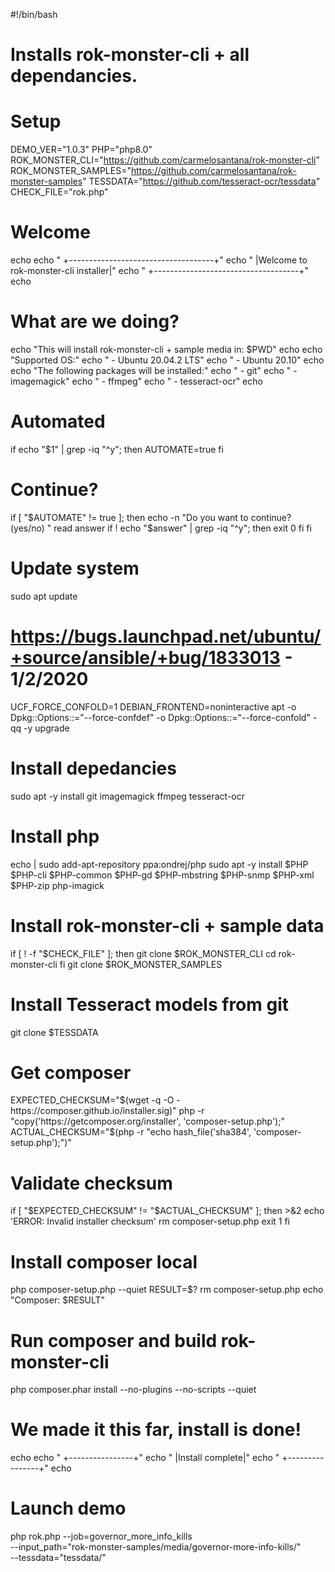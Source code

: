 #!/bin/bash
# Installs rok-monster-cli + all dependancies.

# Setup
DEMO_VER="1.0.3"
PHP="php8.0"
ROK_MONSTER_CLI="https://github.com/carmelosantana/rok-monster-cli"
ROK_MONSTER_SAMPLES="https://github.com/carmelosantana/rok-monster-samples"
TESSDATA="https://github.com/tesseract-ocr/tessdata"
CHECK_FILE="rok.php"

# Welcome
echo
echo " +------------------------------------+"
echo " |Welcome to rok-monster-cli installer|"
echo " +------------------------------------+"
echo

# What are we doing?
echo "This will install rok-monster-cli + sample media in: $PWD"
echo
echo "Supported OS:"
echo "  - Ubuntu 20.04.2 LTS"
echo "  - Ubuntu 20.10"
echo
echo "The following packages will be installed:"
echo "  - git"
echo "  - imagemagick"
echo "  - ffmpeg"
echo "  - tesseract-ocr"
echo

# Automated
if echo "$1" | grep -iq "^y"; then
	AUTOMATE=true
fi

# Continue?
if [ "$AUTOMATE" != true ]; then
    echo -n "Do you want to continue? (yes/no) "
    read answer
    if ! echo "$answer" | grep -iq "^y"; then
        exit 0
    fi
fi 

# Update system
sudo apt update
# https://bugs.launchpad.net/ubuntu/+source/ansible/+bug/1833013 - 1/2/2020
UCF_FORCE_CONFOLD=1 DEBIAN_FRONTEND=noninteractive apt -o Dpkg::Options::="--force-confdef" -o Dpkg::Options::="--force-confold" -qq -y upgrade

# Install depedancies
sudo apt -y install git imagemagick ffmpeg tesseract-ocr

# Install php
echo | sudo add-apt-repository ppa:ondrej/php
sudo apt -y install $PHP $PHP-cli $PHP-common $PHP-gd $PHP-mbstring $PHP-snmp $PHP-xml $PHP-zip php-imagick

# Install rok-monster-cli + sample data
if [ ! -f "$CHECK_FILE" ]; then
    git clone $ROK_MONSTER_CLI
    cd rok-monster-cli
fi
git clone $ROK_MONSTER_SAMPLES

# Install Tesseract models from git
git clone $TESSDATA

# Get composer
EXPECTED_CHECKSUM="$(wget -q -O - https://composer.github.io/installer.sig)"
php -r "copy('https://getcomposer.org/installer', 'composer-setup.php');"
ACTUAL_CHECKSUM="$(php -r "echo hash_file('sha384', 'composer-setup.php');")"

# Validate checksum
if [ "$EXPECTED_CHECKSUM" != "$ACTUAL_CHECKSUM" ]; then
    >&2 echo 'ERROR: Invalid installer checksum'
    rm composer-setup.php
    exit 1
fi

# Install composer local
php composer-setup.php --quiet
RESULT=$?
rm composer-setup.php
echo "Composer: $RESULT"

# Run composer and build rok-monster-cli
php composer.phar install --no-plugins --no-scripts --quiet

# We made it this far, install is done!
echo
echo " +----------------+"
echo " |Install complete|"
echo " +----------------+"
echo

# Launch demo
php rok.php --job=governor_more_info_kills \
    --input_path="rok-monster-samples/media/governor-more-info-kills/" \
    --tessdata="tessdata/"
